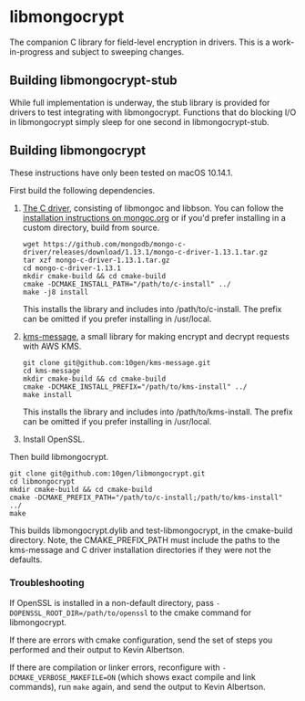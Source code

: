 # libmongocrypt #
The companion C library for field-level encryption in drivers. This is a work-in-progress and subject to sweeping changes.

## Building libmongocrypt-stub ##
While full implementation is underway, the stub library is provided for drivers to test integrating with libmongocrypt. Functions that do blocking I/O in libmongocrypt simply sleep for one second in libmongocrypt-stub.

## Building libmongocrypt ##
These instructions have only been tested on macOS 10.14.1.

First build the following dependencies.

1. [The C driver](https://github.com/mongodb/mongo-c-driver), consisting of libmongoc and libbson.
   You can follow the [installation instructions on mongoc.org](http://mongoc.org/libmongoc/current/installing.html) or if you'd prefer installing in a custom directory, build from source.
   ```
   wget https://github.com/mongodb/mongo-c-driver/releases/download/1.13.1/mongo-c-driver-1.13.1.tar.gz
   tar xzf mongo-c-driver-1.13.1.tar.gz
   cd mongo-c-driver-1.13.1
   mkdir cmake-build && cd cmake-build
   cmake -DCMAKE_INSTALL_PATH="/path/to/c-install" ../
   make -j8 install
   ```
   This installs the library and includes into /path/to/c-install. The prefix can be omitted if you prefer installing in /usr/local.
2. [kms-message](https://github.com/10gen/kms-message), a small library for making encrypt and decrypt requests with AWS KMS.

   ```
   git clone git@github.com:10gen/kms-message.git
   cd kms-message
   mkdir cmake-build && cd cmake-build
   cmake -DCMAKE_INSTALL_PREFIX="/path/to/kms-install" ../
   make install
   ```
   This installs the library and includes into /path/to/kms-install. The prefix can be omitted if you prefer installing in /usr/local.
   
3. Install OpenSSL.

Then build libmongocrypt.

```
git clone git@github.com:10gen/libmongocrypt.git
cd libmongocrypt
mkdir cmake-build && cd cmake-build
cmake -DCMAKE_PREFIX_PATH="/path/to/c-install;/path/to/kms-install" ../
make
```

This builds libmongocrypt.dylib and test-libmongocrypt, in the cmake-build directory. Note, the CMAKE_PREFIX_PATH must include the paths to the kms-message and C driver installation directories if they were not the defaults.

### Troubleshooting ###
If OpenSSL is installed in a non-default directory, pass `-DOPENSSL_ROOT_DIR=/path/to/openssl` to the cmake command for libmongocrypt. 

If there are errors with cmake configuration, send the set of steps you performed and their output to Kevin Albertson.

If there are compilation or linker errors, reconfigure with `-DCMAKE_VERBOSE_MAKEFILE=ON` (which shows exact compile and link commands), run `make` again, and send the output to Kevin Albertson.